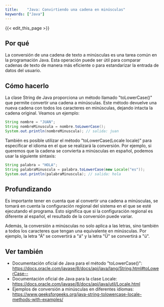 ```yaml
---
title:    "Java: Convirtiendo una cadena en minúsculas"
keywords: ["Java"]
---
```


{{< edit_this_page >}}

## Por qué

La conversión de una cadena de texto a minúsculas es una tarea común en la programación Java. Esta operación puede ser útil para comparar cadenas de texto de manera más eficiente o para estandarizar la entrada de datos del usuario.

## Cómo hacerlo

La clase String de Java proporciona un método llamado "toLowerCase()" que permite convertir una cadena a minúsculas. Este método devuelve una nueva cadena con todos los caracteres en minúsculas, dejando intacta la cadena original. Veamos un ejemplo:

```Java
String nombre = "JUAN";
String nombreMinuscula = nombre.toLowerCase();
System.out.println(nombreMinuscula); // salida: juan
```

También es posible utilizar el método "toLowerCase(Locale locale)" para especificar el idioma en el que se realizará la conversión. Por ejemplo, si queremos que la cadena se convierta a minúsculas en español, podemos usar la siguiente sintaxis:

```Java
String palabra = "HOLA";
String palabraMinuscula = palabra.toLowerCase(new Locale("es"));
System.out.println(palabraMinuscula); // salida: hola
```

## Profundizando

Es importante tener en cuenta que al convertir una cadena a minúsculas, se tomará en cuenta la configuración regional del sistema en el que se esté ejecutando el programa. Esto significa que si la configuración regional es diferente al español, el resultado de la conversión puede variar.

Además, la conversión a minúsculas no solo aplica a las letras, sino también a todos los caracteres que tengan una equivalente en minúsculas. Por ejemplo, la letra "Á" se convertirá a "á" y la letra "Ü" se convertirá a "ü".

## Ver también

- Documentación oficial de Java para el método "toLowerCase()": https://docs.oracle.com/javase/8/docs/api/java/lang/String.html#toLowerCase--
- Documentación oficial de Java para la clase Locale: https://docs.oracle.com/javase/8/docs/api/java/util/Locale.html
- Ejemplos de conversión a minúsculas en diferentes idiomas: https://www.geeksforgeeks.org/java-string-tolowercase-locale-methods-with-examples/
